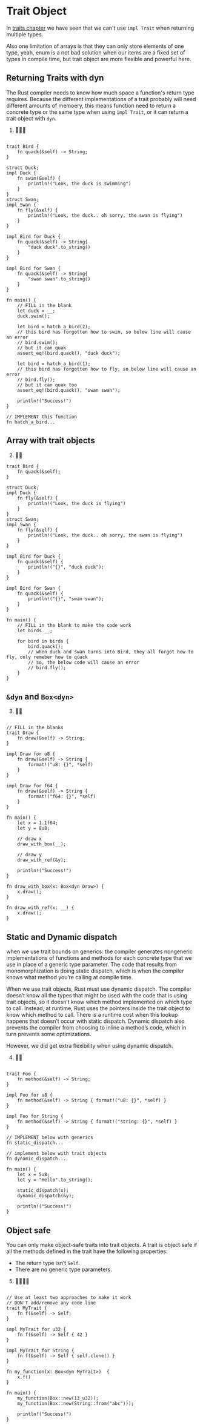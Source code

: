 # Trait Object
In [traits chapter](https://practice.rs/generics-traits/traits.html#returning-types-that-implement-traits) we have seen that we can't use `impl Trait` when returning multiple types.

Also one limitation of arrays is that they can only store elements of one type, yeah, enum is a not bad solution when our items are a fixed set of types in compile time, but trait object are more flexible and powerful here.

## Returning Traits with dyn
The Rust compiler needs to know how much space a function's return type requires. Because the different implementations of a trait probably will need different amounts of memoery, this means function need to return a concrete type or the same type when using  `impl Trait`, or it can return a trait object with `dyn`.

1. 🌟🌟🌟
```rust,editable

trait Bird {
    fn quack(&self) -> String;
}

struct Duck;
impl Duck {
    fn swim(&self) {
        println!("Look, the duck is swimming")
    }
}
struct Swan;
impl Swan {
    fn fly(&self) {
        println!("Look, the duck.. oh sorry, the swan is flying")
    }
}

impl Bird for Duck {
    fn quack(&self) -> String{
        "duck duck".to_string()
    }
}

impl Bird for Swan {
    fn quack(&self) -> String{
        "swan swan".to_string()
    }
}

fn main() {
    // FILL in the blank
    let duck = __;
    duck.swim();

    let bird = hatch_a_bird(2);
    // this bird has forgotten how to swim, so below line will cause an error
    // bird.swim();
    // but it can quak
    assert_eq!(bird.quack(), "duck duck");

    let bird = hatch_a_bird(1);
    // this bird has forgotten how to fly, so below line will cause an error
    // bird.fly();
    // but it can quak too
    assert_eq!(bird.quack(), "swan swan");

    println!("Success!")
}   

// IMPLEMENT this function
fn hatch_a_bird...

```
## Array with trait objects
2. 🌟🌟
```rust,editable 
trait Bird {
    fn quack(&self);
}

struct Duck;
impl Duck {
    fn fly(&self) {
        println!("Look, the duck is flying")
    }
}
struct Swan;
impl Swan {
    fn fly(&self) {
        println!("Look, the duck.. oh sorry, the swan is flying")
    }
}

impl Bird for Duck {
    fn quack(&self) {
        println!("{}", "duck duck");
    }
}

impl Bird for Swan {
    fn quack(&self) {
        println!("{}", "swan swan");
    }
}

fn main() {
    // FILL in the blank to make the code work
    let birds __;

    for bird in birds {
        bird.quack();
        // when duck and swan turns into Bird, they all forgot how to fly, only remeber how to quack
        // so, the below code will cause an error
        // bird.fly();
    }
}
```


## `&dyn` and `Box<dyn>`

3. 🌟🌟
```rust,editable

// FILL in the blanks
trait Draw {
    fn draw(&self) -> String;
}

impl Draw for u8 {
    fn draw(&self) -> String {
        format!("u8: {}", *self)
    }
}

impl Draw for f64 {
    fn draw(&self) -> String {
        format!("f64: {}", *self)
    }
}

fn main() {
    let x = 1.1f64;
    let y = 8u8;

    // draw x
    draw_with_box(__);

    // draw y
    draw_with_ref(&y);

    println!("Success!")
}

fn draw_with_box(x: Box<dyn Draw>) {
    x.draw();
}

fn draw_with_ref(x: __) {
    x.draw();
}
```

## Static and Dynamic dispatch
when we use trait bounds on generics: the compiler generates nongeneric implementations of functions and methods for each concrete type that we use in place of a generic type parameter. The code that results from monomorphization is doing static dispatch, which is when the compiler knows what method you’re calling at compile time. 

When we use trait objects, Rust must use dynamic dispatch. The compiler doesn’t know all the types that might be used with the code that is using trait objects, so it doesn’t know which method implemented on which type to call. Instead, at runtime, Rust uses the pointers inside the trait object to know which method to call. There is a runtime cost when this lookup happens that doesn’t occur with static dispatch. Dynamic dispatch also prevents the compiler from choosing to inline a method’s code, which in turn prevents some optimizations. 

However, we did get extra flexibility when using dynamic dispatch.

4. 🌟🌟
```rust,editable

trait Foo {
    fn method(&self) -> String;
}

impl Foo for u8 {
    fn method(&self) -> String { format!("u8: {}", *self) }
}

impl Foo for String {
    fn method(&self) -> String { format!("string: {}", *self) }
}

// IMPLEMENT below with generics
fn static_dispatch...

// implement below with trait objects
fn dynamic_dispatch...

fn main() {
    let x = 5u8;
    let y = "Hello".to_string();

    static_dispatch(x);
    dynamic_dispatch(&y);

    println!("Success!")
}
```

## Object safe
You can only make object-safe traits into trait objects. A trait is object safe if all the methods defined in the trait have the following properties:

- The return type isn’t `Self`.
- There are no generic type parameters.

5. 🌟🌟🌟🌟
```rust,editable

// Use at least two approaches to make it work
// DON'T add/remove any code line
trait MyTrait {
    fn f(&self) -> Self;
}

impl MyTrait for u32 {
    fn f(&self) -> Self { 42 }
}

impl MyTrait for String {
    fn f(&self) -> Self { self.clone() }
}

fn my_function(x: Box<dyn MyTrait>)  {
    x.f()
}

fn main() {
    my_function(Box::new(13_u32));
    my_function(Box::new(String::from("abc")));

    println!("Success!")
}
```